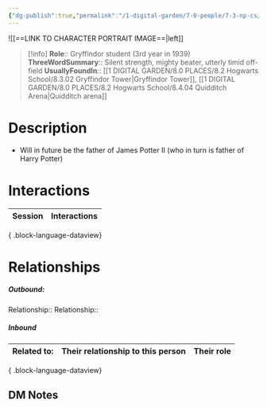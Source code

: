 ```yaml
---
{"dg-publish":true,"permalink":"/1-digital-garden/7-0-people/7-3-np-cs/james-jimmy-potter/","tags":["#person","hogwarts","student","gryffindor","yr3","quidditch-team"]}
---
```


![[==LINK TO CHARACTER PORTRAIT IMAGE==\|left]]
>[!info] 
>**Role**:: Gryffindor student (3rd year in 1939)
>**ThreeWordSummary**:: Silent strength, mighty beater, utterly timid off-field
>**UsuallyFoundIn**:: [[1 DIGITAL GARDEN/8.0 PLACES/8.2 Hogwarts School/8.3.02 Gryffindor Tower\|Gryffindor Tower]], [[1 DIGITAL GARDEN/8.0 PLACES/8.2 Hogwarts School/8.4.04 Quidditch Arena\|Quidditch arena]]

# Description
- Will in future be the father of James Potter II (who in turn is father of Harry Potter)


# Interactions

| Session | Interactions |
| ------- | ------------ |

{ .block-language-dataview}

# Relationships
##### Outbound:
Relationship::
Relationship::

##### Inbound
| Related to: | Their relationship to this person | Their role |
| ----------- | --------------------------------- | ---------- |

{ .block-language-dataview}







## DM Notes
